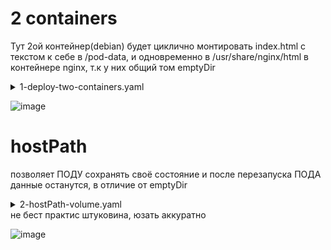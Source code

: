 # 2 containers
Тут 2ой контейнер(debian) будет циклично монтировать index.html с текстом к себе в /pod-data, и одновременно в /usr/share/nginx/html в контейнере nginx, т.к у них общий том emptyDir
<details> <summary>1-deploy-two-containers.yaml</summary>

```
apiVersion: v1
kind: Pod
metadata:
  name: two-containers
spec:
  restartPolicy: Never
  containers:
    - name: nginx-container
      image: nginx
      volumeMounts:
      - name: shared-data
        mountPath: /usr/share/nginx/html
        readOnly: true                       # записывать ничего не сможет, только читать
    - name: debian-container
      image: debian
      volumeMounts:
      - name: shared-data
        mountPath: /pod-data
      command: ["/bin/sh"]
      args: ["-c", "while true; do echo Hello from the debian container date: $(date)> /pod-data/index.html; sleep 1; done"]
  volumes:
  - name: shared-data
    emptyDir: {}       # если хотим включить параметр medium: Memory, то нужно тут закомментировать emptyDir: # {}
       #medium: Memory # указывает, что том emptyDir должен быть создан в оперативной памяти (RAM), а не на диске( если не нужно сохранять данныe, но нужна скорость)
```
</details>

![image](https://github.com/user-attachments/assets/93282f82-4473-4976-b63a-e0e889c9f672)

# hostPath
позволяет ПОДУ сохранять своё состояние и после перезапуска ПОДА данные останутся, в отличие от emptyDir
<details> <summary>2-hostPath-volume.yaml</summary>

```
apiVersion: v1
kind: Pod
metadata:
  name: test-pd
spec:
  containers:
  - image: bakavets/kuber
    name: test-container
    volumeMounts:
    - mountPath: /test-pd
      name: test-volume
  volumes:
  - name: test-volume
    hostPath:
      # directory location on host
      path: /data
      # this field is optional
      type: Directory
```
</details>
не бест практис штуковина, юзать аккуратно

![image](https://github.com/user-attachments/assets/7d27edbc-b00d-4737-a88d-fbf52cb7e3f4)
